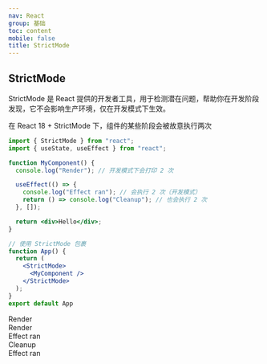 ```yaml
---
nav: React
group: 基础
toc: content
mobile: false
title: StrictMode 
---
```


## StrictMode

StrictMode 是 React 提供的开发者工具，用于检测潜在问题，帮助你在开发阶段发现，它不会影响生产环境，仅在开发模式下生效。

在 React 18 + StrictMode 下，组件的某些阶段会被故意执行两次


```jsx
import { StrictMode } from "react";
import { useState, useEffect } from "react";

function MyComponent() {
  console.log("Render"); // 开发模式下会打印 2 次

  useEffect(() => {
    console.log("Effect ran"); // 会执行 2 次（开发模式）
    return () => console.log("Cleanup"); // 也会执行 2 次
  }, []);

  return <div>Hello</div>;
}

// 使用 StrictMode 包裹
function App() {
  return (
    <StrictMode>
      <MyComponent />
    </StrictMode>
  );
}
export default App
```

Render  
Render  
Effect ran  
Cleanup  
Effect ran  
